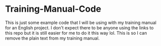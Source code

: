 # Training-Manual-Code
This is just some example code that I will be using with my training manual for an English project. I don't expect there to be anyone using the links to this repo but it is still easier for me to do it this way lol. This is so I can remove the plain text from my training manual.
